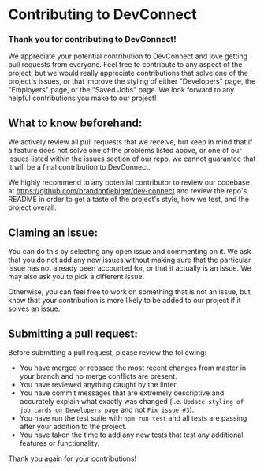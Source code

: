 # Contributing to DevConnect

### Thank you for contributing to DevConnect!

We appreciate your potential contribution to DevConnect and love getting pull
requests from everyone. Feel free to contribute to any aspect of the project,
but we would really appreciate contributions that solve one of the project's issues,
or that improve the styling of either "Developers" page, the "Employers" page, or the
"Saved Jobs" page. We look forward to any helpful contributions you make to our project!

## What to know beforehand:

We actively review all pull requests that we receive, but keep in mind that if a
feature does not solve one of the problems listed above, or one of our issues listed
within the issues section of our repo, we cannot guarantee that it will be a final
contribution to DevConnect.

We highly recommend to any potential contributor to review our codebase at https://github.com/brandonfiebiger/dev-connect and review the repo's README in order
to get a taste of the project's style, how we test, and the project overall.

## Claming an issue:

You can do this by selecting any open issue and commenting on it. We ask that
you do not add any new issues without making sure that the particular issue has not
already been accounted for, or that it actually is an issue. We may also ask you to
pick a different issue.

Otherwise, you can feel free to work on something that is not an issue, but know that
your contribution is more likely to be added to our project if it solves an issue.

## Submitting a pull request:

Before submitting a pull request, please review the following:

- You have merged or rebased the most recent changes from master in your branch and no merge conflicts are present.
- You have reviewed anything caught by the linter.
- You have commit messages that are extremely descriptive and accurately explain what exactly was changed (i.e. `Update styling of job cards on Developers page` and not `Fix issue #3`).
- You have run the test suite with `npm run test` and all tests are passing after your addition to the project.
- You have taken the time to add any new tests that test any additional features or functionality.

Thank you again for your contributions!
